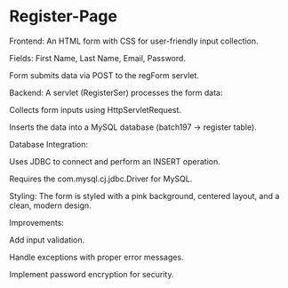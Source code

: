 # Register-Page

Frontend: An HTML form with CSS for user-friendly input collection.

Fields: First Name, Last Name, Email, Password.

Form submits data via POST to the regForm servlet.

Backend: A servlet (RegisterSer) processes the form data:

Collects form inputs using HttpServletRequest.

Inserts the data into a MySQL database (batch197 → register table).

Database Integration:

Uses JDBC to connect and perform an INSERT operation.

Requires the com.mysql.cj.jdbc.Driver for MySQL.

Styling: The form is styled with a pink background, centered layout, and a clean, modern design.

Improvements:

Add input validation.

Handle exceptions with proper error messages.

Implement password encryption for security.





